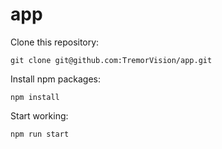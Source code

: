 # app

Clone this repository:

```
git clone git@github.com:TremorVision/app.git
```

Install npm packages:

```
npm install
```

Start working:

```
npm run start
```